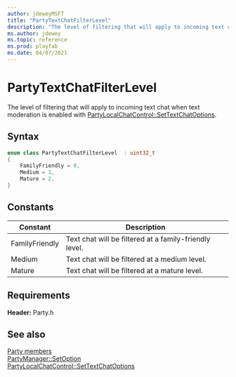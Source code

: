 ```yaml
---
author: jdeweyMSFT
title: "PartyTextChatFilterLevel"
description: "The level of filtering that will apply to incoming text chat when text moderation is enabled with [PartyLocalChatControl::SetTextChatOptions](../classes/PartyLocalChatControl/methods/partylocalchatcontrol_settextchatoptions.md)."
ms.author: jdewey
ms.topic: reference
ms.prod: playfab
ms.date: 04/07/2021
---
```


# PartyTextChatFilterLevel  

The level of filtering that will apply to incoming text chat when text moderation is enabled with [PartyLocalChatControl::SetTextChatOptions](../classes/PartyLocalChatControl/methods/partylocalchatcontrol_settextchatoptions.md).    

## Syntax  
  
```cpp
enum class PartyTextChatFilterLevel  : uint32_t  
{  
    FamilyFriendly = 0,  
    Medium = 1,  
    Mature = 2,  
}  
```  
  
## Constants  
  
| Constant | Description |
| --- | --- |
| FamilyFriendly | Text chat will be filtered at a family-friendly level. |  
| Medium | Text chat will be filtered at a medium level. |  
| Mature | Text chat will be filtered at a mature level. |  
  
  
## Requirements  
  
**Header:** Party.h
  
## See also  
[Party members](../party_members.md)  
[PartyManager::SetOption](../classes/PartyManager/methods/partymanager_setoption.md)  
[PartyLocalChatControl::SetTextChatOptions](../classes/PartyLocalChatControl/methods/partylocalchatcontrol_settextchatoptions.md)
  
  
